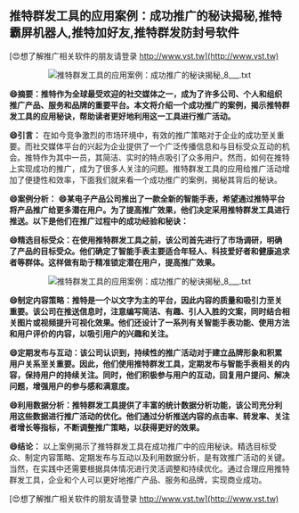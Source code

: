 ## **推特群发工具的应用案例：成功推广的秘诀揭秘,推特霸屏机器人,推特加好友,推特群发防封号软件**

[😍想了解推广相关软件的朋友请登录 http://www.vst.tw](http://www.vst.tw)

 <center><img src="https://vst.tw/MP4/tuiguang/png/2.png" alt="推特群发工具的应用案例：成功推广的秘诀揭秘_8___.txt"></center>

**😄摘要：推特作为全球最受欢迎的社交媒体之一，成为了许多公司、个人和组织推广产品、服务和品牌的重要平台。本文将介绍一个成功推广的案例，揭示推特群发工具的应用秘诀，帮助读者更好地利用这一工具进行推广活动。**

**😄引言：**
在如今竞争激烈的市场环境中，有效的推广策略对于企业的成功至关重要。而社交媒体平台的兴起为企业提供了一个广泛传播信息和与目标受众互动的机会。推特作为其中一员，其简洁、实时的特点吸引了众多用户。然而，如何在推特上实现成功的推广，成为了很多人关注的问题。推特群发工具的应用给推广活动增加了便捷性和效率，下面我们就来看一个成功推广的案例，揭秘其背后的秘诀。

**😄案例分析：**
**😄某电子产品公司推出了一款全新的智能手表，希望通过推特平台将产品推广给更多潜在用户。为了提高推广效果，他们决定采用推特群发工具进行推送。以下是他们在推广过程中的成功经验和秘诀：**

**😄精选目标受众：在使用推特群发工具之前，该公司首先进行了市场调研，明确了产品的目标受众。他们确定了智能手表主要适合年轻人、科技爱好者和健康追求者等群体。这样做有助于精准锁定潜在用户，提高推广效果。**

 <center><img src="https://vst.tw/MP4/tuiguang/png/3.png" alt="推特群发工具的应用案例：成功推广的秘诀揭秘_8___.txt"></center>

**😄制定内容策略：推特是一个以文字为主的平台，因此内容的质量和吸引力至关重要。该公司在推送信息时，注意编写简洁、有趣、引人入胜的文案，同时结合相关图片或视频提升可视化效果。他们还设计了一系列有关智能手表功能、使用方法和用户评价的内容，以吸引用户的兴趣和关注。**

**😄定期发布与互动：该公司认识到，持续性的推广活动对于建立品牌形象和积累用户关系至关重要。因此，他们使用推特群发工具，定期发布与智能手表相关的内容，保持用户的持续关注。同时，他们积极参与用户的互动，回复用户提问、解决问题，增强用户的参与感和满意度。**

**😄利用数据分析：推特群发工具提供了丰富的统计数据分析功能，该公司充分利用这些数据进行推广活动的优化。他们通过分析推送内容的点击率、转发率、关注者增长等指标，不断调整推广策略，以获得更好的效果。**

**😄结论：**
以上案例揭示了推特群发工具在成功推广中的应用秘诀。精选目标受众、制定内容策略、定期发布与互动以及利用数据分析，是有效推广活动的关键。当然，在实践中还需要根据具体情况进行灵活调整和持续优化。通过合理应用推特群发工具，企业和个人可以更好地推广产品、服务和品牌，实现商业成功。

[😍想了解推广相关软件的朋友请登录 http://www.vst.tw](http://www.vst.tw)



